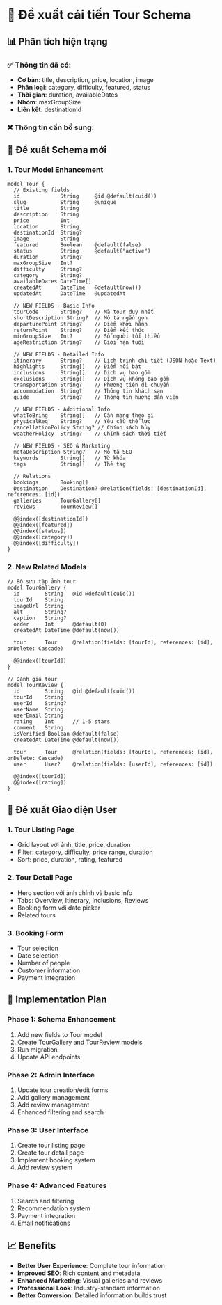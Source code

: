 # 🚀 Đề xuất cải tiến Tour Schema

## 📊 Phân tích hiện trạng

### ✅ Thông tin đã có:
- **Cơ bản**: title, description, price, location, image
- **Phân loại**: category, difficulty, featured, status
- **Thời gian**: duration, availableDates
- **Nhóm**: maxGroupSize
- **Liên kết**: destinationId

### ❌ Thông tin cần bổ sung:

## 🎯 Đề xuất Schema mới

### 1. **Tour Model Enhancement**

```prisma
model Tour {
  // Existing fields
  id             String     @id @default(cuid())
  slug           String     @unique
  title          String
  description    String
  price          Int
  location       String
  destinationId  String?
  image          String
  featured       Boolean    @default(false)
  status         String     @default("active")
  duration       String?
  maxGroupSize   Int?
  difficulty     String?
  category       String?
  availableDates DateTime[]
  createdAt      DateTime   @default(now())
  updatedAt      DateTime   @updatedAt
  
  // NEW FIELDS - Basic Info
  tourCode       String?    // Mã tour duy nhất
  shortDescription String?  // Mô tả ngắn gọn
  departurePoint String?    // Điểm khởi hành
  returnPoint    String?    // Điểm kết thúc
  minGroupSize   Int?       // Số người tối thiểu
  ageRestriction String?    // Giới hạn tuổi
  
  // NEW FIELDS - Detailed Info
  itinerary      String?    // Lịch trình chi tiết (JSON hoặc Text)
  highlights     String[]   // Điểm nổi bật
  inclusions     String[]   // Dịch vụ bao gồm
  exclusions     String[]   // Dịch vụ không bao gồm
  transportation String?    // Phương tiện di chuyển
  accommodation  String?    // Thông tin khách sạn
  guide          String?    // Thông tin hướng dẫn viên
  
  // NEW FIELDS - Additional Info
  whatToBring    String[]   // Cần mang theo gì
  physicalReq    String?    // Yêu cầu thể lực
  cancellationPolicy String? // Chính sách hủy
  weatherPolicy  String?    // Chính sách thời tiết
  
  // NEW FIELDS - SEO & Marketing
  metaDescription String?   // Mô tả SEO
  keywords       String[]   // Từ khóa
  tags           String[]   // Thẻ tag
  
  // Relations
  bookings       Booking[]
  Destination    Destination? @relation(fields: [destinationId], references: [id])
  galleries      TourGallery[]
  reviews        TourReview[]
  
  @@index([destinationId])
  @@index([featured])
  @@index([status])
  @@index([category])
  @@index([difficulty])
}
```

### 2. **New Related Models**

```prisma
// Bộ sưu tập ảnh tour
model TourGallery {
  id        String   @id @default(cuid())
  tourId    String
  imageUrl  String
  alt       String?
  caption   String?
  order     Int      @default(0)
  createdAt DateTime @default(now())
  
  tour      Tour     @relation(fields: [tourId], references: [id], onDelete: Cascade)
  
  @@index([tourId])
}

// Đánh giá tour
model TourReview {
  id        String   @id @default(cuid())
  tourId    String
  userId    String?
  userName  String
  userEmail String
  rating    Int      // 1-5 stars
  comment   String
  isVerified Boolean @default(false)
  createdAt DateTime @default(now())
  
  tour      Tour     @relation(fields: [tourId], references: [id], onDelete: Cascade)
  user      User?    @relation(fields: [userId], references: [id])
  
  @@index([tourId])
  @@index([rating])
}
```

## 🎨 Đề xuất Giao diện User

### 1. **Tour Listing Page**
- Grid layout với ảnh, title, price, duration
- Filter: category, difficulty, price range, duration
- Sort: price, duration, rating, featured

### 2. **Tour Detail Page**
- Hero section với ảnh chính và basic info
- Tabs: Overview, Itinerary, Inclusions, Reviews
- Booking form với date picker
- Related tours

### 3. **Booking Form**
- Tour selection
- Date selection
- Number of people
- Customer information
- Payment integration

## 🚀 Implementation Plan

### Phase 1: Schema Enhancement
1. Add new fields to Tour model
2. Create TourGallery and TourReview models
3. Run migration
4. Update API endpoints

### Phase 2: Admin Interface
1. Update tour creation/edit forms
2. Add gallery management
3. Add review management
4. Enhanced filtering and search

### Phase 3: User Interface
1. Create tour listing page
2. Create tour detail page
3. Implement booking system
4. Add review system

### Phase 4: Advanced Features
1. Search and filtering
2. Recommendation system
3. Payment integration
4. Email notifications

## 📈 Benefits

- **Better User Experience**: Complete tour information
- **Improved SEO**: Rich content and metadata
- **Enhanced Marketing**: Visual galleries and reviews
- **Professional Look**: Industry-standard information
- **Better Conversion**: Detailed information builds trust
